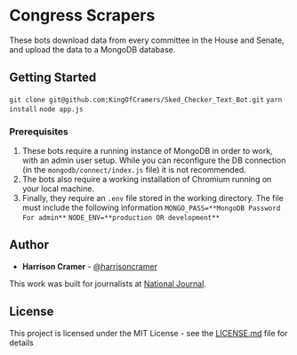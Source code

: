 # Congress Scrapers

These bots download data from every committee in the House and Senate, and upload the data to a MongoDB database.

## Getting Started

`git clone git@github.com:KingOfCramers/Sked_Checker_Text_Bot.git`
`yarn install`
`node app.js`

### Prerequisites

1) These bots require a running instance of MongoDB in order to work, with an admin user setup. While you can reconfigure the DB connection (in the `mongodb/connect/index.js` file) it is not recommended.
2) The bots also require a working installation of Chromium running on your local machine.
3) Finally, they require an `.env` file stored in the working directory. The file must include the following information
`MONGO_PASS=**MongoDB Password For admin**`
`NODE_ENV=**production OR development**`

## Author

* **Harrison Cramer** - [@harrisoncramer](https://twitter.com/harrisoncramer)

This work was built for journalists at [National Journal](https://nationaljournal.com).

## License

This project is licensed under the MIT License - see the [LICENSE.md](LICENSE.md) file for details